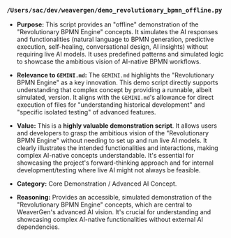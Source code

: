 ### `/Users/sac/dev/weavergen/demo_revolutionary_bpmn_offline.py`

*   **Purpose:** This script provides an "offline" demonstration of the "Revolutionary BPMN Engine" concepts. It simulates the AI responses and functionalities (natural language to BPMN generation, predictive execution, self-healing, conversational design, AI insights) without requiring live AI models. It uses predefined patterns and simulated logic to showcase the ambitious vision of AI-native BPMN workflows.
*   **Relevance to `GEMINI.md`:** The `GEMINI.md` highlights the "Revolutionary BPMN Engine" as a key innovation. This demo script directly supports understanding that complex concept by providing a runnable, albeit simulated, version. It aligns with the `GEMINI.md`'s allowance for direct execution of files for "understanding historical development" and "specific isolated testing" of advanced features.
*   **Value:** This is a **highly valuable demonstration script**. It allows users and developers to grasp the ambitious vision of the "Revolutionary BPMN Engine" without needing to set up and run live AI models. It clearly illustrates the intended functionalities and interactions, making complex AI-native concepts understandable. It's essential for showcasing the project's forward-thinking approach and for internal development/testing where live AI might not always be feasible.

*   **Category:** Core Demonstration / Advanced AI Concept.
*   **Reasoning:** Provides an accessible, simulated demonstration of the "Revolutionary BPMN Engine" concepts, which are central to WeaverGen's advanced AI vision. It's crucial for understanding and showcasing complex AI-native functionalities without external AI dependencies.

